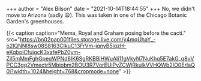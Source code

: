 +++
author = "Alex Bilson"
date = "2021-10-14T18:44:55"
+++
No, we didn't move to Arizona (sadly 😩). This was taken in one of the Chicago Botanic Garden's greenhouses.

{{< caption caption="Mema, Royal and Graham posing before the cacti." src="https://bn02pap001files.storage.live.com/y4mqUhaY_-o2IQNNI8sw08S8163CIkuC13FrVm-jgnyB5lqzH-eKqbpiCfujgcK3xafePbZ0ym-Zil5mMmFghGpeqWPNd6IK6SgRKBBlHWuAIi11gVkyN7NuKhq5E7akG_q8vVPCC3gq2Vmectr5Mbiobm2BOU3R7VorEUiPyZCWjRkulkVVHQWb2IO0ErIaQ0i?width=1024&height=768&cropmode=none" >}}